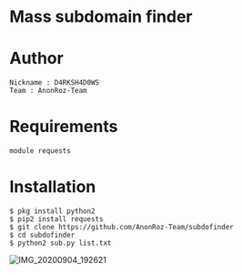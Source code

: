 # Mass subdomain finder

# Author
```
Nickname : D4RKSH4D0WS
Team : AnonRoz-Team
```

# Requirements
```
module requests
```

# Installation
```
$ pkg install python2
$ pip2 install requests
$ git clone https://github.com/AnonRoz-Team/subdofinder
$ cd subdofinder
$ python2 sub.py list.txt
```

![IMG_20200904_192621](https://user-images.githubusercontent.com/65480013/92239060-9223df00-eee4-11ea-8684-b2699eb7996a.jpg)
